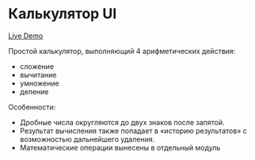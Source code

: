 # Калькулятор UI

[Live Demo](https://butyrskiy.github.io/calculator-UI/)

Простой калькулятор, выполняющий 4 арифметических действия:

- сложение
- вычитание
- умножение
- деление

Особенности:

- Дробные числа округляются до двух знаков после запятой.
- Результат вычисления также попадает в «историю результатов» с возможностью дальнейшего удаления.
- Математические операции вынесены в отдельный модуль
